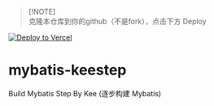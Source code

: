 > [!NOTE]\
> 克隆本仓库到你的github（不是fork），点击下方 Deploy

[![Deploy to Vercel](https://vercel.com/button)](https://vercel.com/import/project?template=https://github.com/keeStep/keeStep.github.io)

# mybatis-keestep
Build Mybatis Step By Kee (逐步构建 Mybatis)

